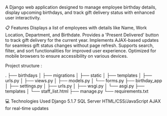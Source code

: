 A Django web application designed to manage employee birthday details, display upcoming birthdays, and track gift delivery status with enhanced user interactivity.

📋 Features
Displays a list of employees with details like Name, Work Location, Department, and Birthdate.
Provides a 'Present Delivered' button to track gift delivery for the current year.
Implements AJAX-based updates for seamless gift status changes without page refresh.
Supports search, filter, and sort functionalities for improved user experience.
Optimized for mobile browsers to ensure accessibility on various devices.

Project structure :

.
├── birthdays
│   ├── migrations
│   ├── static
│   ├── templates
│   ├── urls.py
│   ├── views.py
│   ├── models.py
│   └── forms.py
├── birthday_app
│   ├── settings.py
│   ├── urls.py
│   ├── wsgi.py
│   └── asgi.py
├── templates
│   └── staff_list.html
├── manage.py
└── requirements.txt

💻 Technologies Used
Django 5.1.7
SQL Server
HTML/CSS/JavaScript
AJAX for real-time updates


